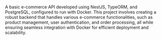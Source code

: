 A basic e-commerce API developed using NestJS, TypeORM, and PostgreSQL, configured to run with Docker. This project involves creating a robust backend that handles various e-commerce functionalities, such as product management, user authentication, and order processing, all while ensuring seamless integration with Docker for efficient deployment and scalability.
